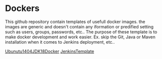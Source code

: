 # Dockers

This github repository contain templates of usefull docker images. the images are generic and doesn't contain any iformation or predified setting such as users, groups, passwords, etc..
The purpose of these template is to make docker development and work easier.
Ex. skip the Git, Java or Maven installation when it comes to Jenkins deployment, etc..

[Ubunutu1404JDK18Docker](README.md)
[JenkinsTemplate](README.md)
